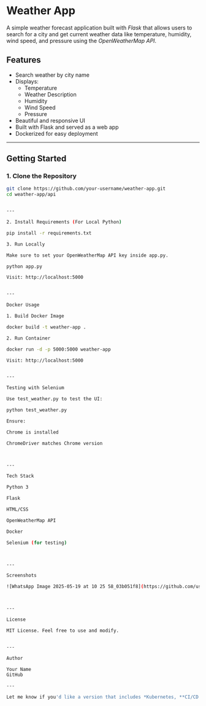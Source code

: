 
# Weather App

A simple weather forecast application built with *Flask* that allows users to search for a city and get current weather data like temperature, humidity, wind speed, and pressure using the *OpenWeatherMap API*.

## Features

- Search weather by city name
- Displays:
  - Temperature
  - Weather Description
  - Humidity
  - Wind Speed
  - Pressure
- Beautiful and responsive UI
- Built with Flask and served as a web app
- Dockerized for easy deployment

---

## Getting Started

### 1. Clone the Repository

```bash
git clone https://github.com/your-username/weather-app.git
cd weather-app/api


---

2. Install Requirements (For Local Python)

pip install -r requirements.txt

3. Run Locally

Make sure to set your OpenWeatherMap API key inside app.py.

python app.py

Visit: http://localhost:5000


---

Docker Usage

1. Build Docker Image

docker build -t weather-app .

2. Run Container

docker run -d -p 5000:5000 weather-app

Visit: http://localhost:5000


---

Testing with Selenium

Use test_weather.py to test the UI:

python test_weather.py

Ensure:

Chrome is installed

ChromeDriver matches Chrome version



---

Tech Stack

Python 3

Flask

HTML/CSS

OpenWeatherMap API

Docker

Selenium (for testing)



---

Screenshots

![WhatsApp Image 2025-05-19 at 10 25 58_03b051f8](https://github.com/user-attachments/assets/8079d59b-f8b3-42ca-ba48-1b4e27cd148d)



---

License

MIT License. Feel free to use and modify.


---

Author

Your Name
GitHub

---

Let me know if you'd like a version that includes *Kubernetes, **CI/CD with Jenkins, or **deployment to cloud platforms*.
